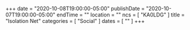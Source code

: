 +++
date = "2020-10-08T19:00:00-05:00"
publishDate = "2020-10-07T19:00:00-05:00"
endTime = ""
location = ""
ncs = [ "KA0LDG" ]
title = "Isolation Net"
categories = [ "Social" ]
dates = [ "" ]
+++
